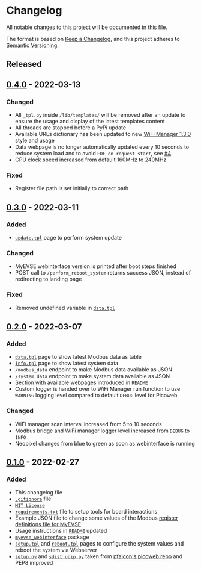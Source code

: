 # Changelog
All notable changes to this project will be documented in this file.

The format is based on [Keep a Changelog](https://keepachangelog.com/en/1.0.0/),
and this project adheres to [Semantic Versioning](https://semver.org/spec/v2.0.0.html).

<!--
## [x.y.z] - yyyy-mm-dd
### Added
### Changed
### Removed
### Fixed
-->

<!-- ## [Unreleased] -->

## Released
## [0.4.0] - 2022-03-13
### Changed
- All `_tpl.py` inside `/lib/templates/` will be removed after an update to
  ensure the usage and display of the latest templates content
- All threads are stopped before a PyPi update
- Available URLs dictionary has been updated to new
  [WiFi Manager 1.3.0][ref-wifi-manager-1.3.0] style and usage
- Data webpage is no longer automatically updated every 10 seconds to reduce
  system load and to avoid `EOF on request start`, see [#4][ref-issue-4]
- CPU clock speed increased from default 160MHz to 240MHz

### Fixed
- Register file path is set initially to correct path

## [0.3.0] - 2022-03-11
### Added
- [`update.tpl`](templates/update.tpl) page to perform system update

### Changed
- MyEVSE webinterface version is printed after boot steps finished
- POST call to `/perform_reboot_system` returns success JSON, instead of
  redirecting to landing page

### Fixed
- Removed undefined variable in [`data.tpl`](templates/data.tpl)

## [0.2.0] - 2022-03-07
### Added
- [`data.tpl`](templates/data.tpl) page to show latest Modbus data as table
- [`info.tpl`](templates/info.tpl) page to show latest system data
- `/modbus_data` endpoint to make Modbus data available as JSON
- `/system_data` endpoint to make system data available as JSON
- Section with available webpages introduced in [`README`](README.md)
- Custom logger is handed over to WiFi Manager run function to use `WARNING`
  logging level compared to default `DEBUG` level for Picoweb

### Changed
- WiFi manager scan interval increased from 5 to 10 seconds
- Modbus bridge and WiFi manager logger level increased from `DEBUG` to `INFO`
- Neopixel changes from blue to green as soon as webinterface is running

## [0.1.0] - 2022-02-27
### Added
- This changelog file
- [`.gitignore`](.gitignore) file
- [`MIT License`](LICENSE)
- [`requirements.txt`](requirements.txt) file to setup tools for board
  interactions
- Example JSON file to change some values of the Modbus
  [register definitions file for MyEVSE](registers/modbusRegisters-MyEVSE.json)
- Usage instructions in [`README`](README.md) updated
- [`myevse_webinterface`](myevse_webinterface/) package
- [`setup.tpl`](templates/setup.tpl) and [`reboot.tpl`](templates/reboot.tpl)
  pages to configure the system values and reboot the system via Webserver
- [`setup.py`](setup.py) and [`sdist_upip.py`](sdist_upip.py) taken from
  [pfalcon's picoweb repo][ref-pfalcon-picoweb-sdist-upip] and PEP8 improved

<!-- Links -->
[Unreleased]: https://github.com/brainelectronics/myevse-webinterface/compare/0.4.0...main

[0.4.0]: https://github.com/brainelectronics/myevse-webinterface/tree/0.4.0
[0.3.0]: https://github.com/brainelectronics/myevse-webinterface/tree/0.3.0
[0.2.0]: https://github.com/brainelectronics/myevse-webinterface/tree/0.2.0
[0.1.0]: https://github.com/brainelectronics/myevse-webinterface/tree/0.1.0

[ref-wifi-manager-1.3.0]: https://github.com/brainelectronics/Micropython-ESP-WiFi-Manager/releases/tag/1.3.0
[ref-issue-4]: https://github.com/brainelectronics/MyEVSE-Webinterface/issues/4
[ref-pypi]: https://pypi.org/
[ref-pfalcon-picoweb-sdist-upip]: https://github.com/pfalcon/picoweb/blob/b74428ebdde97ed1795338c13a3bdf05d71366a0/sdist_upip.py
